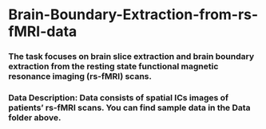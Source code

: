# Brain-Boundary-Extraction-from-rs-fMRI-data

### The task focuses on brain slice extraction and brain boundary extraction from the resting state functional magnetic resonance imaging (rs-fMRI) scans.

### Data Description: Data consists of spatial ICs images of patients’ rs-fMRI scans. You can find sample data in the Data folder above.
